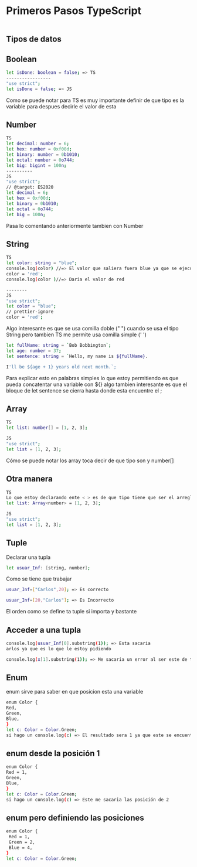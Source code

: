# Primeros Pasos TypeScript
 ```bash

 ```
## Tipos de datos 

## Boolean 
  ```bash
 let isDone: boolean = false; => TS
-----------------
 "use strict";
let isDone = false; => JS
 ```
 Como se puede notar para TS es muy importante definir de que tipo es la variable para despues decirle el valor de esta 

## Number 
 ```bash
 TS
let decimal: number = 6;
let hex: number = 0xf00d;
let binary: number = 0b1010;
let octal: number = 0o744;
let big: bigint = 100n;
----------
JS
"use strict";
// @target: ES2020
let decimal = 6;
let hex = 0xf00d;
let binary = 0b1010;
let octal = 0o744;
let big = 100n;
 ```
 Pasa lo comentando anteriormente tambien con Number 

 ## String 

 ```bash
 TS
 let color: string = "blue";
 console.log(color) //=> El valor que saliera fuera blue ya que se ejecutando en su bloque de llamada a cambio si .
 color = 'red';
 console.log(color )//=> Daria el valor de red 

 --------
 JS
"use strict";
let color = "blue";
// prettier-ignore
color = 'red';
 ```
Algo interesante es que se usa comilla doble (" ") cuando se usa el tipo String  pero tambien TS me permite usa comilla simple (' ')

 ```bash
let fullName: string = `Bob Bobbington`;
let age: number = 37;
let sentence: string = `Hello, my name is ${fullName}.

I'll be ${age + 1} years old next month.`;
 ```
Para explicar esto en palabras simples  lo que estoy permitiendo es que  pueda concatentar una variable con ${} algo tambien interesante es que el bloque de let sentence se cierra hasta donde esta encuentre el ;

## Array
 ```bash
 TS
 let list: number[] = [1, 2, 3];

 JS
 "use strict";
let list = [1, 2, 3];
 ```
 Cómo se puede notar los array toca decir de que tipo son y number[]  

 ## Otra manera 
  ```bash
 TS
 Lo que estoy declarando ente < > es de que tipo tiene que ser el arreglo donde pudiera poner String 
let list: Array<number> = [1, 2, 3];

 JS
 "use strict";
let list = [1, 2, 3];
 ```

 ## Tuple 
Declarar una tupla 
 ```bash
let usuar_Inf: [string, number];
 ```
 Como se tiene que trabajar 

  ```bash
usuar_Inf=["Carlos",20]; => Es correcto 

usuar_Inf=[20,"Carlos"]; => Es Incorrecto 
 ```
 El orden como se define ta tuple si importa y bastante 


## Acceder a una tupla 

 ```bash
console.log(usuar_Inf[0].substring(1)); => Esta sacaria 
arlos ya que es lo que le estoy pidiendo 

console.log(x[1].substring(1)); => Me sacaria un error al ser este de type number 
 ```

 ## Enum 

 enum sirve para  saber  en que posicion esta una variable 
  ```bash
enum Color {
  Red,
  Green,
  Blue,
}
let c: Color = Color.Green;
si hago un console.log(c) => El resultado sera 1 ya que este se encuentra en esta posición 
 ```

 ## enum desde la posición 1 

  ```bash
enum Color {
  Red = 1,
  Green,
  Blue,
}
let c: Color = Color.Green;
si hago un console.log(c) => Este me sacaria las posición de 2 
 ```

## enum pero definiendo las posiciones 

 ```bash
enum Color {
  Red = 1,
  Green = 2,
  Blue = 4,
}
let c: Color = Color.Green;
 ```
